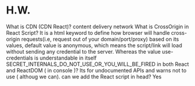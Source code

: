# H.W.

What is CDN (CDN React)? content delivery network
What is CrossOrigin in React Script? It is a html keyword to define how browser will handle cross-origin requests(i.e, request out of your domain/port/proxy) based on its values, default value is anonymous, which means the script/link will load without sending any credential to the server. Whereas the value use-credentials is understandable in itself
SECRET_INTERNALS_DO_NOT_USE_OR_YOU_WILL_BE_FIRED in both React and ReactDOM ( in console )? Its for undocumented APIs and warns not to use ( althoug we can).
can we add the React script in head? Yes

